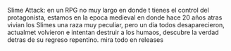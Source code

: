 Slime Attack: en un RPG no muy largo en donde t tienes el control del protagonista, estamos en la epoca medieval en donde hace 20 años atras vivian los Slimes una raza muy peculiar, pero un dia todos desaparecieron, actualmet volvieron e intentan destruir a los humaos, descubre la verdad detras de su regreso repentino.
mira todo en releases
